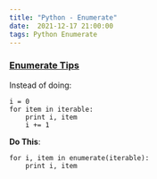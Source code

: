 ```yaml
---
title: "Python - Enumerate"
date:  2021-12-17 21:00:00
tags: Python Enumerate
---
```


### [Enumerate Tips](https://book.pythontips.com/en/latest/enumerate.html)

Instead of doing:
```
i = 0 
for item in iterable: 
    print i, item 
    i += 1
```

**Do This**:
```
for i, item in enumerate(iterable):
    print i, item
```